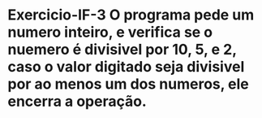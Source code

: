 # Exercicio-IF-3 O programa pede um numero inteiro, e verifica se o nuemero é divisivel por 10, 5, e 2, caso o valor digitado seja divisivel por ao menos um dos numeros, ele encerra a operação.
